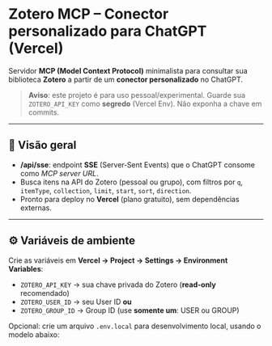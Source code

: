 # Zotero MCP – Conector personalizado para ChatGPT (Vercel)

Servidor **MCP (Model Context Protocol)** minimalista para consultar sua biblioteca **Zotero** a partir de um **conector personalizado** no ChatGPT.

> **Aviso**: este projeto é para uso pessoal/experimental. Guarde sua `ZOTERO_API_KEY` como **segredo** (Vercel Env). Não exponha a chave em commits.

---

## 🚀 Visão geral
- **/api/sse**: endpoint **SSE** (Server‑Sent Events) que o ChatGPT consome como *MCP server URL*.
- Busca itens na API do Zotero (pessoal ou grupo), com filtros por `q`, `itemType`, `collection`, `limit`, `start`, `sort`, `direction`.
- Pronto para deploy no **Vercel** (plano gratuito), sem dependências externas.

---

## ⚙️ Variáveis de ambiente
Crie as variáveis em **Vercel → Project → Settings → Environment Variables**:

- `ZOTERO_API_KEY` → sua chave privada do Zotero (**read-only** recomendado)
- `ZOTERO_USER_ID` → seu User ID **ou**
- `ZOTERO_GROUP_ID` → Group ID (use **somente um**: USER ou GROUP)

Opcional: crie um arquivo `.env.local` para desenvolvimento local, usando o modelo abaixo:
